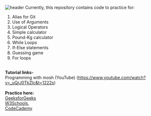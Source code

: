 ![header](https://capsule-render.vercel.app/api?type=wave&color=auto&height=150&section=header&text=Python%20%20Tutorials&fontSize=90)
Currently, this repository contains code to practice for: <br>
1. Alias for Git<br>
2. Use of Arguments<br>
3. Logical Operators<br>
4. Simple calculator<br>
5. Pound-Kg calculator<br>
6. While Loops<br>
7. If-Else statements<br>
8. Guessing game<br>
9. For loops<br><br>

<b>Tutorial links-</b><br>
Programming with mosh (YouTube) (https://www.youtube.com/watch?v=_uQrJ0TkZlc&t=1222s)<br>
<b><br>Practice here:</b><br>
<a href="https://www.geeksforgeeks.org/python-programming-language/?ref=shm">GeeksforGeeks</a><br>
<a href="https://www.w3schools.com/python/default.asp">W3Schools</a>,<br>
<a href="https://www.codecademy.com/learn/learn-python-3">CodeCademy</a>  <br>